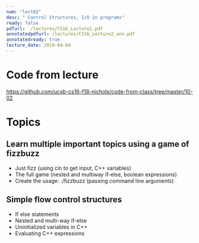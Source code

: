 ```yaml
---
num: "lect02"
desc: " Control Structures, I/O in programs"
ready: false
pdfurl:  /lectures/CS16_Lecture2.pdf
annotatedpdfurl: /lectures/CS16_Lecture2_ann.pdf
annotatedready: true
lecture_date: 2019-04-04
---
```


# Code from lecture

<https://github.com/ucsb-cs16-f18-nichols/code-from-class/tree/master/10-02>

# Topics

## Learn multiple important topics using a game of fizzbuzz

* Just fizz (using cin to get input, C++ variables)
* The full game (nested and multiway if-else, boolean expressions)
* Create the usage: ./fizzbuzz <number> (passing command line arguments)

## Simple flow control structures

* If else statements
* Nested and multi-way if-else
* Uninitialized variables in C++
* Evaluating C++ expressions

